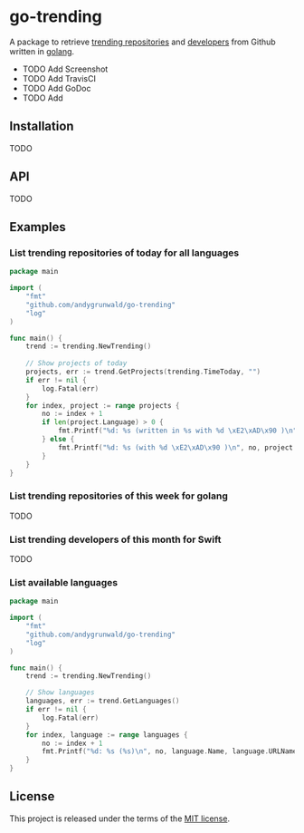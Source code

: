 # go-trending
A package to retrieve [trending repositories](https://github.com/trending) and [developers](https://github.com/trending/developers) from Github written in [golang](https://golang.org/).

* TODO Add Screenshot
* TODO Add TravisCI
* TODO Add GoDoc
* TODO Add 

## Installation

TODO

## API

TODO

## Examples

### List trending repositories of today for all languages

```go
package main

import (
	"fmt"
	"github.com/andygrunwald/go-trending"
	"log"
)

func main() {
	trend := trending.NewTrending()
	
	// Show projects of today
	projects, err := trend.GetProjects(trending.TimeToday, "")
	if err != nil {
		log.Fatal(err)
	}
	for index, project := range projects {
		no := index + 1
		if len(project.Language) > 0 {
			fmt.Printf("%d: %s (written in %s with %d \xE2\xAD\x90 )\n", no, project.Name, project.Language, project.Stars)
		} else {
			fmt.Printf("%d: %s (with %d \xE2\xAD\x90 )\n", no, project.Name, project.Stars)
		}
	}
}
```

### List trending repositories of this week for golang

TODO

### List trending developers of this month for Swift

TODO

### List available languages

```go
package main

import (
	"fmt"
	"github.com/andygrunwald/go-trending"
	"log"
)

func main() {
	trend := trending.NewTrending()

	// Show languages
	languages, err := trend.GetLanguages()
	if err != nil {
		log.Fatal(err)
	}
	for index, language := range languages {
		no := index + 1
		fmt.Printf("%d: %s (%s)\n", no, language.Name, language.URLName)
	}
}

```

## License

This project is released under the terms of the [MIT license](http://en.wikipedia.org/wiki/MIT_License).
